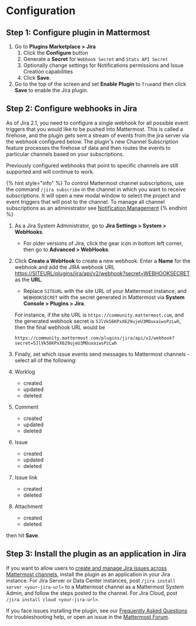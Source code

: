 # Configuration

## Step 1: Configure plugin in Mattermost

1. Go to **Plugins Marketplace &gt; Jira**
   1. Click the **Configure** button
   2. Generate a **Secret** for `Webhook Secret` and `Stats API Secret`
   3. Optionally change settings for Notifications permissions and Issue Creation capabilities
   4. Click **Save**.
2. Go to the top of the screen and set **Enable Plugin** to `True`and then click **Save** to enable the Jira plugin.

## Step 2: Configure webhooks in Jira

As of Jira 2.1, you need to configure a single webhook for all possible event triggers that you would like to be pushed into Mattermost. This is called a firehose, and the plugin gets sent a stream of events from the jira server via the webhook configured below. The plugin's new Channel Subscription feature processes the firehose of data and then routes the events to particular channels based on your subscriptions.

Previously configured webhooks that point to specific channels are still supported and will continue to work.

{% hint style="info" %}
To control Mattermost channel subscriptions, use the command `/jira subscribe` in the channel in which you want to receive subscriptions. It will open a new modal window to select the project and event triggers that will post to the channel. To manage all channel subscriptions as an administrator see [Notification Management](../admininstrator-guide/notification-management.md)
{% endhint %}

1. As a Jira System Administrator, go to **Jira Settings &gt; System &gt; WebHooks**.
   * For older versions of Jira, click the gear icon in bottom left corner, then go to **Advanced &gt; WebHooks**.
2. Click **Create a WebHook** to create a new webhook. Enter a **Name** for the webhook and add the JIRA webhook URL [https://SITEURL/plugins/jira/api/v2/webhook?secret=WEBHOOKSECRET](https://SITEURL/plugins/jira/api/v2/webhook?secret=WEBHOOKSECRET) as the **URL**.

   * Replace `SITEURL` with the site URL of your Mattermost instance, and `WEBHOOKSECRET` with the secret generated in Mattermost via **System Console &gt; Plugins &gt; Jira**.

   For instance, if the site URL is `https://community.mattermost.com`, and the generated webhook secret is `5JlVk56KPxX629ujeU3MOuxaiwsPzLwh`, then the final webhook URL would be

   ```text
   https://community.mattermost.com/plugins/jira/api/v2/webhook?secret=5JlVk56KPxX629ujeU3MOuxaiwsPzLwh
   ```

3. Finally, set which issue events send messages to Mattermost channels - select all of the following:
4. Worklog
   * created
   * updated
   * deleted
5. Comment
   * created
   * updated
   * deleted
6. Issue
   * created
   * updated
   * deleted
7. Issue link
   * created
   * deleted
8. Attachment
   * created
   * deleted

then hit **Save**.

## Step 3: Install the plugin as an application in Jira

If you want to allow users to [create and manage Jira issues across Mattermost channels](../end-user-guide/using-jira-commands.md), install the plugin as an application in your Jira instance. For Jira Server or Data Center instances, post `/jira install server <your-jira-url>` to a Mattermost channel as a Mattermost System Admin, and follow the steps posted to the channel. For Jira Cloud, post `/jira install cloud <your-jira-url>`.

If you face issues installing the plugin, see our [Frequently Asked Questions](configuration.md) for troubleshooting help, or open an issue in the [Mattermost Forum](http://forum.mattermost.org).

